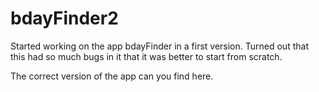 # bdayFinder2

Started working on the app bdayFinder in a first version. Turned out that this had so much bugs in it that it was better to start from scratch.

The correct version of the app can you find here.
